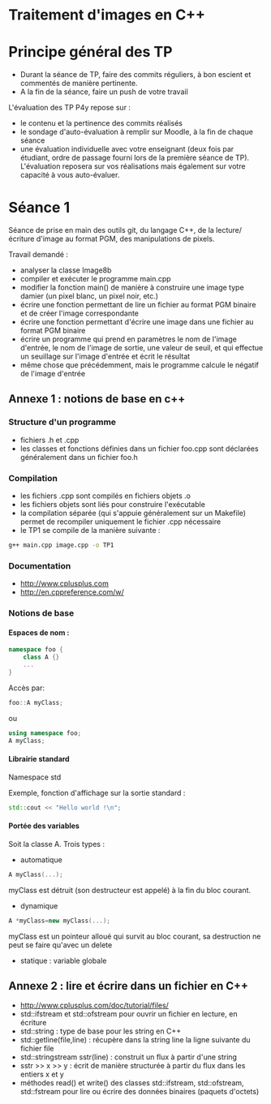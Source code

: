 # Traitement d'images en C++

# Principe général des TP 

- Durant la séance de TP, faire des commits réguliers, à bon escient et commentés de manière pertinente. 
- A la fin de la séance, faire un push de votre travail

L'évaluation des TP P4y repose sur :

- le contenu et la pertinence des commits réalisés
- le sondage d'auto-évaluation à remplir sur Moodle, à la fin de chaque séance 
- une évaluation individuelle avec votre enseignant (deux fois par étudiant, ordre de passage fourni lors de la première séance de TP).
L'évaluation reposera sur vos réalisations mais également sur votre capacité à vous auto-évaluer.

# Séance 1

Séance de prise en main des outils git, du langage C++, de la lecture/écriture d'image au format PGM, des manipulations de pixels.


Travail demandé :
- analyser la classe Image8b 
- compiler et exécuter le programme main.cpp
- modifier la fonction main() de manière à construire une image type damier (un pixel blanc, un pixel noir, etc.)
- écrire une fonction permettant de lire un fichier au format PGM binaire et de créer l'image correspondante
- écrire une fonction permettant d'écrire une image dans une fichier au format PGM binaire 
- écrire un programme qui prend en paramètres le nom de l'image d'entrée, le nom de l'image de sortie, une valeur de seuil, et qui effectue un seuillage sur l'image d'entrée et écrit le résultat
- même chose que précédemment, mais le programme calcule le négatif de l'image d'entrée

## Annexe 1 : notions de base en c++

### Structure d'un programme
- fichiers .h et .cpp
- les classes et fonctions définies dans un fichier foo.cpp sont déclarées généralement dans un fichier foo.h

### Compilation
- les fichiers .cpp sont compilés en fichiers objets .o
- les fichiers objets sont liés pour construire l'exécutable
- la compilation séparée (qui s'appuie généralement sur un Makefile) permet de recompiler uniquement le fichier .cpp nécessaire
- le TP1 se compile de la manière suivante :

```sh
g++ main.cpp image.cpp -o TP1
```
### Documentation
- http://www.cplusplus.com
- http://en.cppreference.com/w/

### Notions de base
#### Espaces de nom :
```cpp
namespace foo {
	class A {}
	...
}
```
Accès par:
```cpp
foo::A myClass;
``` 
ou
```cpp
using namespace foo; 
A myClass;
```

#### Librairie standard
Namespace std

Exemple, fonction d'affichage sur la sortie standard :
```cpp
std::cout << "Hello world !\n";
```

#### Portée des variables 
Soit la classe A.
Trois types :
- automatique
```cpp
A myClass(...);
```
myClass est détruit (son destructeur est appelé) à la fin du bloc courant.

- dynamique
```cpp
A *myClass=new myClass(...);
```
myClass est un pointeur alloué qui survit au bloc courant, sa destruction ne peut se faire qu'avec un delete

- statique : variable globale


## Annexe 2 : lire et écrire dans un fichier en C++

- http://www.cplusplus.com/doc/tutorial/files/
- std::ifstream et std::ofstream pour ouvrir un fichier en lecture, en écriture
- std::string : type de base pour les string en C++
- std::getline(file,line) : récupère dans la string line la ligne suivante du fichier file
- std::stringstream sstr(line) : construit un flux à partir d'une string
- sstr >> x >> y : écrit de manière structurée à partir du flux dans les entiers x et y
- méthodes read() et write() des classes std::ifstream, std::ofstream, std::fstream pour lire ou écrire des données binaires (paquets d'octets)









